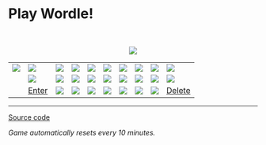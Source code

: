 # Play Wordle!

<br/>

<p align="center">
  <img src="https://static-wordle.vercel.app/api/markdown-game/assets/board"/>
</p>

<div align="center">

|                                                                                                                                        |                                                                                                                                        |                                                                                                                                        |                                                                                                                                        |                                                                                                                                        |                                                                                                                                        |                                                                                                                                        |                                                                                                                                        |                                                                                                                                        |                                                                                                                                        |
| -------------------------------------------------------------------------------------------------------------------------------------- | -------------------------------------------------------------------------------------------------------------------------------------- | -------------------------------------------------------------------------------------------------------------------------------------- | -------------------------------------------------------------------------------------------------------------------------------------- | -------------------------------------------------------------------------------------------------------------------------------------- | -------------------------------------------------------------------------------------------------------------------------------------- | -------------------------------------------------------------------------------------------------------------------------------------- | -------------------------------------------------------------------------------------------------------------------------------------- | -------------------------------------------------------------------------------------------------------------------------------------- | -------------------------------------------------------------------------------------------------------------------------------------- |
| [![](https://static-wordle.vercel.app/api/markdown-game/assets/key/q)](https://static-wordle.vercel.app/api/markdown-game/press-key/q) | [![](https://static-wordle.vercel.app/api/markdown-game/assets/key/w)](https://static-wordle.vercel.app/api/markdown-game/press-key/w) | [![](https://static-wordle.vercel.app/api/markdown-game/assets/key/e)](https://static-wordle.vercel.app/api/markdown-game/press-key/e) | [![](https://static-wordle.vercel.app/api/markdown-game/assets/key/r)](https://static-wordle.vercel.app/api/markdown-game/press-key/r) | [![](https://static-wordle.vercel.app/api/markdown-game/assets/key/t)](https://static-wordle.vercel.app/api/markdown-game/press-key/t) | [![](https://static-wordle.vercel.app/api/markdown-game/assets/key/y)](https://static-wordle.vercel.app/api/markdown-game/press-key/y) | [![](https://static-wordle.vercel.app/api/markdown-game/assets/key/u)](https://static-wordle.vercel.app/api/markdown-game/press-key/u) | [![](https://static-wordle.vercel.app/api/markdown-game/assets/key/i)](https://static-wordle.vercel.app/api/markdown-game/press-key/i) | [![](https://static-wordle.vercel.app/api/markdown-game/assets/key/o)](https://static-wordle.vercel.app/api/markdown-game/press-key/o) | [![](https://static-wordle.vercel.app/api/markdown-game/assets/key/p)](https://static-wordle.vercel.app/api/markdown-game/press-key/p) |
|                                                                                                                                        | [![](https://static-wordle.vercel.app/api/markdown-game/assets/key/a)](https://static-wordle.vercel.app/api/markdown-game/press-key/a) | [![](https://static-wordle.vercel.app/api/markdown-game/assets/key/s)](https://static-wordle.vercel.app/api/markdown-game/press-key/s) | [![](https://static-wordle.vercel.app/api/markdown-game/assets/key/d)](https://static-wordle.vercel.app/api/markdown-game/press-key/d) | [![](https://static-wordle.vercel.app/api/markdown-game/assets/key/f)](https://static-wordle.vercel.app/api/markdown-game/press-key/f) | [![](https://static-wordle.vercel.app/api/markdown-game/assets/key/g)](https://static-wordle.vercel.app/api/markdown-game/press-key/g) | [![](https://static-wordle.vercel.app/api/markdown-game/assets/key/h)](https://static-wordle.vercel.app/api/markdown-game/press-key/h) | [![](https://static-wordle.vercel.app/api/markdown-game/assets/key/j)](https://static-wordle.vercel.app/api/markdown-game/press-key/j) | [![](https://static-wordle.vercel.app/api/markdown-game/assets/key/k)](https://static-wordle.vercel.app/api/markdown-game/press-key/k) | [![](https://static-wordle.vercel.app/api/markdown-game/assets/key/l)](https://static-wordle.vercel.app/api/markdown-game/press-key/l) |
|                                                                                                                                        | [Enter](https://static-wordle.vercel.app/api/markdown-game/press-submit)                                                               | [![](https://static-wordle.vercel.app/api/markdown-game/assets/key/z)](https://static-wordle.vercel.app/api/markdown-game/press-key/z) | [![](https://static-wordle.vercel.app/api/markdown-game/assets/key/x)](https://static-wordle.vercel.app/api/markdown-game/press-key/x) | [![](https://static-wordle.vercel.app/api/markdown-game/assets/key/c)](https://static-wordle.vercel.app/api/markdown-game/press-key/c) | [![](https://static-wordle.vercel.app/api/markdown-game/assets/key/v)](https://static-wordle.vercel.app/api/markdown-game/press-key/v) | [![](https://static-wordle.vercel.app/api/markdown-game/assets/key/b)](https://static-wordle.vercel.app/api/markdown-game/press-key/b) | [![](https://static-wordle.vercel.app/api/markdown-game/assets/key/n)](https://static-wordle.vercel.app/api/markdown-game/press-key/n) | [![](https://static-wordle.vercel.app/api/markdown-game/assets/key/m)](https://static-wordle.vercel.app/api/markdown-game/press-key/m) | [Delete](https://static-wordle.vercel.app/api/markdown-game/press-backspace)                                                           |

 </div>

---

[Source code](https://github.com/wyattades/wordle)

_Game automatically resets every 10 minutes._
